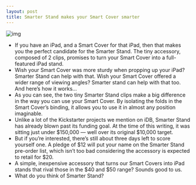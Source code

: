 ```yaml
---
layout: post
title: Smarter Stand makes your Smart Cover smarter
---
```

![img](http://media.idownloadblog.com/wp-content/uploads/2012/08/ipad_smarter_stand.jpg)
* If you have an iPad, and a Smart Cover for that iPad, then that makes you the perfect candidate for the Smarter Stand. The tiny accessory, composed of 2 clips, promises to turn your Smart Cover into a full-featured iPad stand.
* Wish your Smart Cover was more sturdy when propping up your iPad? Smarter Stand can help with that. Wish your Smart Cover offered a wider range of viewing angles? Smarter stand can help with that too. And here’s how it works…
* As you can see, the two tiny Smarter Stand clips make a big difference in the way you can use your Smart Cover. By isolating the folds in the Smart Cover’s binding, it allows you to use it in almost any position imaginable.
* Unlike a lot of the Kickstarter projects we mention on iDB, Smarter Stand has already blown past its funding goal. At the time of this writing, it was sitting just under $150,000 — well over its original $10,000 target.
* But if you’re interested, there’s still about three days left to score yourself one. A pledge of $12 will put your name on the Smarter Stand pre-order list, which isn’t too bad considering the accessory is expected to retail for $20.
* A simple, inexpensive accessory that turns our Smart Covers into iPad stands that rival those in the $40 and $50 range? Sounds good to us.
* What do you think of Smarter Stand?

